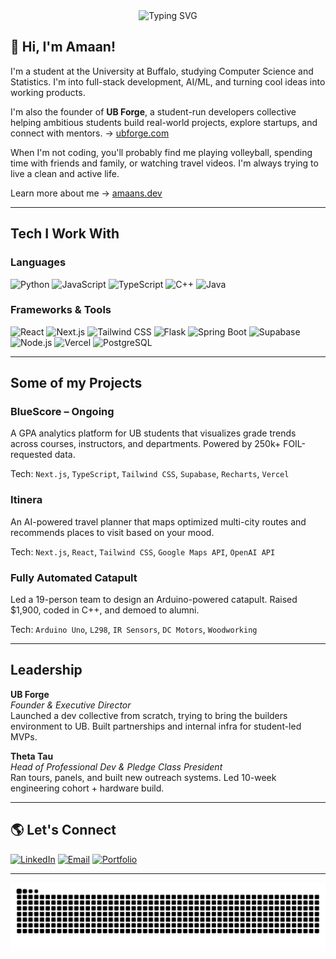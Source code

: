 <div align="center">
  <img src="https://readme-typing-svg.demolab.com?font=Fira+Code&pause=1000&color=228B22&center=true&vCenter=true&width=435&lines=Hello!+I'm+Amaan;Always+building+and+learning!;I+like+volleyball+and+cats;Founder+of+UB+Forge" alt="Typing SVG" />
</div>

## 👋 Hi, I'm Amaan!

I'm a student at the University at Buffalo, studying Computer Science and Statistics. I'm into full-stack development, AI/ML, and turning cool ideas into working products.

I'm also the founder of **UB Forge**, a student-run developers collective helping ambitious students build real-world projects, explore startups, and connect with mentors. → [ubforge.com](https://ubforge.com)

When I'm not coding, you'll probably find me playing volleyball, spending time with friends and family, or watching travel videos. I'm always trying to live a clean and active life.

Learn more about me → [amaans.dev](https://amaans.dev)

---

## Tech I Work With

### Languages  
![Python](https://img.shields.io/badge/Python-3776AB?style=for-the-badge&logo=python&logoColor=white)
![JavaScript](https://img.shields.io/badge/JavaScript-F7DF1E?style=for-the-badge&logo=javascript&logoColor=black)
![TypeScript](https://img.shields.io/badge/TypeScript-3178C6?style=for-the-badge&logo=typescript&logoColor=white)
![C++](https://img.shields.io/badge/C++-00599C?style=for-the-badge&logo=c%2B%2B&logoColor=white)
![Java](https://img.shields.io/badge/Java-007396?style=for-the-badge&logo=java&logoColor=white)

### Frameworks & Tools  
![React](https://img.shields.io/badge/React-20232A?style=for-the-badge&logo=react)
![Next.js](https://img.shields.io/badge/Next.js-black?style=for-the-badge&logo=next.js&logoColor=white)
![Tailwind CSS](https://img.shields.io/badge/Tailwind_CSS-38B2AC?style=for-the-badge&logo=tailwind-css&logoColor=white)
![Flask](https://img.shields.io/badge/Flask-000000?style=for-the-badge&logo=flask&logoColor=white)
![Spring Boot](https://img.shields.io/badge/Spring_Boot-6DB33F?style=for-the-badge&logo=spring-boot&logoColor=white)
![Supabase](https://img.shields.io/badge/Supabase-3ECF8E?style=for-the-badge&logo=supabase&logoColor=white)
![Node.js](https://img.shields.io/badge/Node.js-339933?style=for-the-badge&logo=node.js)
![Vercel](https://img.shields.io/badge/Vercel-000000?style=for-the-badge&logo=vercel&logoColor=white)
![PostgreSQL](https://img.shields.io/badge/PostgreSQL-336791?style=for-the-badge&logo=postgresql&logoColor=white)

---

## Some of my Projects

### **BlueScore – Ongoing**
A GPA analytics platform for UB students that visualizes grade trends across courses, instructors, and departments. Powered by 250k+ FOIL-requested data.

Tech: `Next.js`, `TypeScript`, `Tailwind CSS`, `Supabase`, `Recharts`, `Vercel`

### **Itinera**
An AI-powered travel planner that maps optimized multi-city routes and recommends places to visit based on your mood.

Tech: `Next.js`, `React`, `Tailwind CSS`, `Google Maps API`, `OpenAI API`

### **Fully Automated Catapult**
Led a 19-person team to design an Arduino-powered catapult. Raised $1,900, coded in C++, and demoed to alumni.

Tech: `Arduino Uno`, `L298`, `IR Sensors`, `DC Motors`, `Woodworking`

---

## Leadership

**UB Forge**  
*Founder & Executive Director*  
Launched a dev collective from scratch, trying to bring the builders environment to UB. Built partnerships and internal infra for student-led MVPs.

**Theta Tau**  
*Head of Professional Dev & Pledge Class President*  
Ran tours, panels, and built new outreach systems. Led 10-week engineering cohort + hardware build.

---

## 🌎 Let's Connect

[![LinkedIn](https://img.shields.io/badge/-LinkedIn-0077B5?style=for-the-badge&logo=linkedin&logoColor=white)](https://linkedin.com/in/amaansheikh-swe)
[![Email](https://img.shields.io/badge/-Email-D14836?style=for-the-badge&logo=gmail&logoColor=white)](mailto:amaansheikhme@example.com)
[![Portfolio](https://img.shields.io/badge/-Portfolio-000000?style=for-the-badge&logo=github&logoColor=white)](https://amaans.dev)

---
<p align="center">
  <img src="https://raw.githubusercontent.com/AmaanOMO/AmaanOMO/output/github-snake-dark.svg" alt="snake gif"/>
</p>

